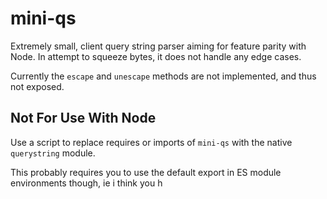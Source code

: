 # mini-qs

Extremely small, client query string parser aiming for feature parity with Node.
In attempt to squeeze bytes, it does not handle any edge cases.

Currently the `escape` and `unescape` methods are not implemented, and thus not
exposed.

## Not For Use With Node

Use a script to replace requires or imports of `mini-qs` with the native
`querystring` module.

This probably requires you to use the default export in ES module environments though,
ie i think you h

